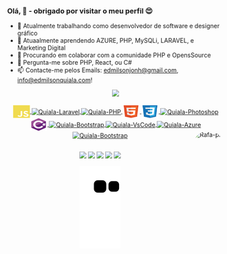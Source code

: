 ### Olá, 👋 - obrigado por visitar o meu perfil 😍


- 🔭 Atualmente trabalhando como desenvolvedor de software e designer gráfico
- 🌱 Atuaalmente aprendendo AZURE, PHP, MySQLi, LARAVEL, e Marketing Digital
- 👯 Procurando em colaborar com a comunidade PHP e OpensSource
- 💬 Pergunta-me sobre PHP, React, ou C#
- 📫 Contacte-me pelos Emails: edmilsonjonh@gmail.com, info@edmilsonquiala.com!

<div align="center">
  <a href="https://edmilsonquiala.com">
  <img height="180em" src="https://github-readme-stats.vercel.app/api/top-langs/?username=rafaballerini&layout=compact&langs_count=7&theme=light"/>
</div>

<div align="center" style="display: inline_block"><br>
  <img align="center" alt="Quiala-Js" height="30" width="40" src="https://raw.githubusercontent.com/devicons/devicon/master/icons/javascript/javascript-plain.svg">
  <img align="center" alt="Quiala-Laravel" height="30" width="40" src="https://cdn.jsdelivr.net/gh/devicons/devicon/icons/laravel/laravel-original.svg">
  <img align="center" alt="Quiala-PHP" height="30" width="40" src="https://cdn.jsdelivr.net/gh/devicons/devicon/icons/php/php-original.svg">
  <img align="center" alt="Quiala-HTML" height="30" width="40" src="https://raw.githubusercontent.com/devicons/devicon/master/icons/html5/html5-original.svg">
  <img align="center" alt="Quiala-CSS" height="30" width="40" src="https://raw.githubusercontent.com/devicons/devicon/master/icons/css3/css3-original.svg">
  <img align="center" alt="Quiala-Photoshop" height="30" width="40" src="https://cdn.jsdelivr.net/gh/devicons/devicon/icons/photoshop/photoshop-plain.svg">
  <img align="center" alt="Quiala-Csharp" height="30" width="40" src="https://raw.githubusercontent.com/devicons/devicon/master/icons/csharp/csharp-original.svg">
  <img align="center" alt="Quiala-Bootstrap" height="30" width="40" src="https://cdn.jsdelivr.net/gh/devicons/devicon/icons/bootstrap/bootstrap-original.svg">
  <img align="center" alt="Quiala-VsCode" height="30" width="40" src="https://cdn.jsdelivr.net/gh/devicons/devicon@latest/icons/react/react-original-wordmark.svg">
  <img align="center" alt="Quiala-Azure" height="30" width="40" src="https://cdn.jsdelivr.net/gh/devicons/devicon/icons/azure/azure-original.svg">
  <img align="center" alt="Quiala-Bootstrap" height="30" width="40" src="https://cdn.jsdelivr.net/gh/devicons/devicon@latest/icons/typescript/typescript-original.svg">
  <img align="right" alt="Rafa-pic" height="150" style="border-radius:50px;" src="https://media0.giphy.com/media/Wp6BRn60B4jaUwW2eK/200w.gif">
</div>
  
##
  
<div align="center"> 
  <a href="https://www.instagram.com/quiala_corporation/" target="_blank"><img src="https://img.shields.io/badge/-Instagram-%23E4405F?style=for-the-badge&logo=instagram&logoColor=white" target="_blank"></a>
 	<a href="https://www.facebook.com/Dr.Quiala" target="_blank"><img src="https://img.shields.io/badge/Facebook-1877F2?style=for-the-badge&logo=facebook&logoColor=white" target="_blank"></a>
 <a href="https://www.behance.net/quiala" target="_blank"><img src="https://aleen42.github.io/badges/src/behance.svg" target="_blank"></a> 
  <a href = "mailto:edmilsonjonh@gmail.com"><img src="https://img.shields.io/badge/-Gmail-%23333?style=for-the-badge&logo=gmail&logoColor=white" target="_blank"></a>
  <a href="https://www.linkedin.com/in/edmilson-quiala-059297b1/" target="_blank"><img src="https://img.shields.io/badge/-LinkedIn-%230077B5?style=for-the-badge&logo=linkedin&logoColor=white" target="_blank"></a> 
 
  ![Snake animation](https://github.com/rafaballerini/rafaballerini/blob/output/github-contribution-grid-snake.svg)
 
</div>
